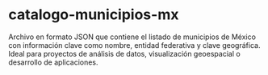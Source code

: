 # catalogo-municipios-mx
Archivo en formato JSON que contiene el listado de municipios de México con información clave como nombre, entidad federativa y clave geográfica. Ideal para proyectos de análisis de datos, visualización geoespacial o desarrollo de aplicaciones.
